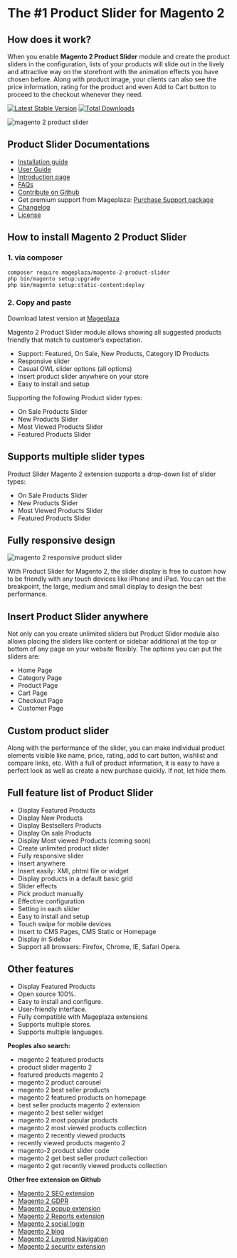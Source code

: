 # The #1 Product Slider for Magento 2


## How does it work?

When you enable **Magento 2 Product Slider** module and create the product sliders in the configuration, lists of your products will slide out in the lively and attractive way on the storefront with the animation effects you have chosen before. Along with product image, your clients can also see the price information, rating for the product and even Add to Cart button to proceed to the checkout whenever they need.

[![Latest Stable Version](https://poser.pugx.org/mageplaza/magento-2-product-slider/v/stable)](https://packagist.org/packages/mageplaza/magento-2-product-slider)
[![Total Downloads](https://poser.pugx.org/mageplaza/magento-2-product-slider/downloads)](https://packagist.org/packages/mageplaza/magento-2-product-slider)


![magento 2 product slider](https://www.mageplaza.com/assets/img/extensions-images/magento-2-product-slider/product-slider-effect.gif)

## Product Slider Documentations

- [Installation guide](https://www.mageplaza.com/install-magento-2-extension/)
- [User Guide](https://docs.mageplaza.com/product-slider-m2/)
- [Introduction page](https://www.mageplaza.com/magento-2-product-slider-extension/)
- [FAQs](https://www.mageplaza.com/faqs/)
- [Contribute on Github](https://github.com/mageplaza/magento-2-product-slider/)
- Get premium support from Mageplaza: [Purchase Support package](https://www.mageplaza.com/magento-2-extension-support-package/)
- [Changelog](https://github.com/mageplaza/magento-2-product-slider/releases)
- [License](https://www.mageplaza.com/LICENSE.txt)

## How to install Magento 2 Product Slider

### 1. via composer

```
composer require mageplaza/magento-2-product-slider
php bin/magento setup:upgrade
php bin/magento setup:static-content:deploy
```

### 2. Copy and paste

Download latest version at [Mageplaza](https://www.mageplaza.com/magento-2-product-slider-extension/)

Magento 2 Product Slider module allows showing all suggested products friendly that match to customer’s expectation.

- Support: Featured, On Sale, New Products, Category ID Products
- Responsive slider
- Casual OWL slider options (all options)
- Insert product slider anywhere on your store
- Easy to install and setup

Supporting the following Product slider types:

- On Sale Products Slider
- New Products Slider
- Most Viewed Products Slider
- Featured Products Slider




## Supports multiple slider types

Product Slider Magento 2 extension supports a drop-down list of slider types:

- On Sale Products Slider
- New Products Slider
- Most Viewed Products Slider
- Featured Products Slider

## Fully responsive design

![magento 2 responsive product slider](https://www.mageplaza.com/assets/img/extensions-images/magento-2-product-slider/responsive.jpg)

With Product Slider for Magento 2, the slider display is free to custom how to be friendly with any touch devices like iPhone and iPad. You can set the breakpoint, the large, medium and small display to design the best performance.


## Insert Product Slider anywhere

Not only can you create unlimited sliders but Product Slider module also allows placing the sliders like content or sidebar additional at the top or bottom of any page on your website flexibly. The options you can put the sliders are:

- Home Page
- Category Page
- Product Page
- Cart Page
- Checkout Page
- Customer Page


## Custom product slider

Along with the performance of the slider, you can make individual product elements visible like name, price, rating, add to cart button, wishlist and compare links, etc. With a full of product information, it is easy to have a perfect look as well as create a new purchase quickly. If not, let hide them.


## Full feature list of Product Slider

- Display Featured Products
- Display New Products
- Display Bestsellers Products
- Display On sale Products
- Display Most viewed Products (coming soon)
- Create unlimited product slider
- Fully responsive slider
- Insert anywhere
- Insert easily: XMl, phtml file or widget
- Display products in a default basic grid
- Slider effects
- Pick product manually
- Effective configuration
- Setting in each slider
- Easy to install and setup
- Touch swipe for mobile devices
- Insert to CMS Pages, CMS Static or Homepage
- Display in Sidebar
- Support all browsers: Firefox, Chrome, IE, Safari Opera.

## Other features

- Display Featured Products
- Open source 100%.
- Easy to install and configure.
- User-friendly interface.
- Fully compatible with Mageplaza extensions
- Supports multiple stores.
- Supports multiple languages.

**Peoples also search:**
- magento 2 featured products
- product slider magento 2
- featured products magento 2
- magento 2 product carousel
- magento 2 best seller products
- magento 2 featured products on homepage
- best seller products magento 2 extension
- magento 2 best seller widget
- magento 2 most popular products
- magento 2 most viewed products collection
- magento 2 recently viewed products
- recently viewed products magento 2
- magento-2 product slider code
- magento 2 get best seller product collection
- magento 2 get recently viewed products collection

**Other free extension on Github**
- [Magento 2 SEO extension](https://github.com/mageplaza/magento-2-seo)
- [Magento 2 GDPR](https://github.com/mageplaza/magento-2-gdpr)
- [Magento 2 popup extension](https://github.com/mageplaza/magento-2-better-popup)
- [Magento 2 Reports extension](https://github.com/mageplaza/magento-2-reports)
- [Magento 2 social login](https://github.com/mageplaza/magento-2-social-login)
- [Magento 2 blog](https://github.com/mageplaza/magento-2-blog)
- [Magento 2 Layered Navigation](https://github.com/mageplaza/magento-2-ajax-layered-navigation)
- [Magento 2 security extension](https://github.com/mageplaza/magento-2-security)


